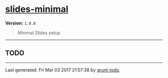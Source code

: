 # [slides-minimal]( https://github.com/martinjc/slides-minimal#readme )

**Version:** `1.0.0`

> Minimal Slides setup

* * *

## TODO


* * *

Last generated: Fri Mar 03 2017 21:57:38 by [grunt-todo](https://github.com/leny/grunt-todo).
